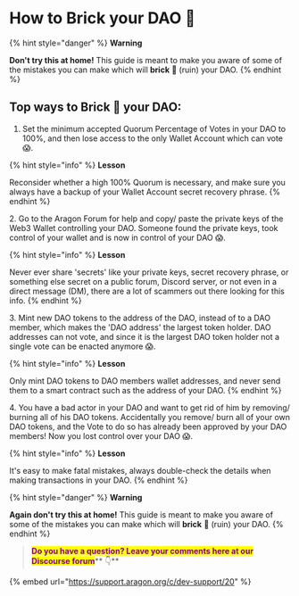 # How to Brick your DAO 🧱

{% hint style="danger" %}
**Warning**

**Don't try this at home!** This guide is meant to make you aware of some of the mistakes you can make which will **brick** 🧱 (ruin) your DAO.
{% endhint %}

## Top ways to Brick 🧱 your DAO:

1. Set the minimum accepted Quorum Percentage of Votes in your DAO to 100%, and then lose access to the only Wallet Account which can vote :scream:.

{% hint style="info" %}
**Lesson**

Reconsider whether a high 100% Quorum is necessary, and make sure you always have a backup of your Wallet Account secret recovery phrase.
{% endhint %}

2\. Go to the Aragon Forum for help and copy/ paste the private keys of the Web3 Wallet controlling your DAO. Someone found the private keys, took control of your wallet and is now in control of your DAO :scream:.

{% hint style="info" %}
**Lesson**

Never ever share 'secrets' like your private keys, secret recovery phrase, or something else secret on a public forum, Discord server, or not even in a direct message (DM), there are a lot of scammers out there looking for this info.
{% endhint %}

3\. Mint new DAO tokens to the address of the DAO, instead of to a DAO member, which makes the 'DAO address' the largest token holder. DAO addresses can not vote, and since it is the largest DAO token holder not a single vote can be enacted anymore :scream:.&#x20;

{% hint style="info" %}
**Lesson**

Only mint DAO tokens to DAO members wallet addresses, and never send them to a smart contract such as the address of your DAO.
{% endhint %}

4\. You have a bad actor in your DAO and want to get rid of him by removing/ burning all of his DAO tokens. Accidentally you remove/ burn all of your own DAO tokens, and the Vote to do so has already been approved by your DAO members! Now you lost control over your DAO :scream:.&#x20;

{% hint style="info" %}
**Lesson**

It's easy to make fatal mistakes, always double-check the details when making transactions in your DAO.
{% endhint %}

{% hint style="danger" %}
**Warning**

**Again don't try this at home!** This guide is meant to make you aware of some of the mistakes you can make which will **brick** 🧱 (ruin) your DAO.
{% endhint %}



> <mark style="color:purple;">**Do you have a question? Leave your comments here at our Discourse forum**</mark>** 👇**

{% embed url="https://support.aragon.org/c/dev-support/20" %}
